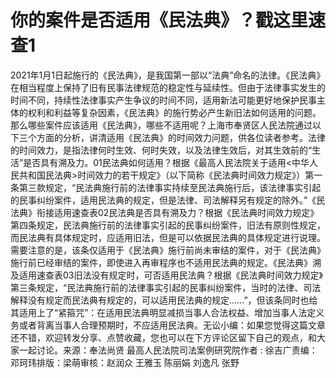 # 你的案件是否适用《民法典》？戳这里速查1

2021年1月1日起施行的《民法典》，是我国第一部以“法典”命名的法律。《民法典》在相当程度上保持了旧有民事法律规范的稳定性与延续性。但由于法律事实发生的时间不同，持续性法律事实产生争议的时间不同，适用新法可能更好地保护民事主体的权利和利益等复杂因素，《民法典》的施行势必产生新旧法如何适用的问题。那么哪些案件应该适用《民法典》，哪些不适用呢？上海市奉贤区人民法院通过以下三个方面的分析，讲清适用《民法典》的时间效力问题，供各位读者参考。法律的时间效力，是指法律何时生效、何时失效，以及法律生效后，对其生效前的“生活”是否具有溯及力。01民法典如何适用？根据《最高人民法院关于适用<中华人民共和国民法典>时间效力的若干规定》（以下简称《民法典时间效力规定》）第一条第三款规定，“民法典施行前的法律事实持续至民法典施行后，该法律事实引起的民事纠纷案件，适用民法典的规定，但是法律、司法解释另有规定的除外。”《民法典》衔接适用速查表02民法典是否具有溯及力？根据《民法典时间效力规定》第四条规定，民法典施行前的法律事实引起的民事纠纷案件，旧法有原则性规定，而民法典有具体规定时，应适用旧法，但是可以依据民法典的具体规定进行说理。需要注意的是，该条仅适用于《民法典》施行前尚未审结的案件，对于《民法典》施行前已经审结的案件，即使进入再审程序也不适用民法典的规定。《民法典》溯及适用速查表03旧法没有规定时，可否适用民法典？根据《民法典时间效力规定》第三条规定，“民法典施行前的法律事实引起的民事纠纷案件，当时的法律、司法解释没有规定而民法典有规定的，可以适用民法典的规定……”，但该条同时也给其适用上了“紧箍咒”：在适用民法典明显减损当事人合法权益、增加当事人法定义务或者背离当事人合理预期时，不应适用民法典。无讼小编：如果您觉得这篇文章还不错，欢迎转发分享、点赞收藏，您也可以在下方评论区留下自己的观点，和大家一起讨论。来源：奉法尚贤 最高人民法院司法案例研究院作者 :  徐吉广责编：邓珂玮排版：梁萌审核：赵润众 王雅玉 陈丽娟 刘逸凡 张野

